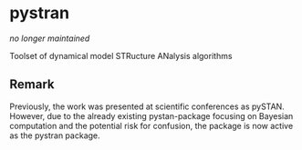 # pystran

*no longer maintained*

Toolset of dynamical model STRucture ANalysis algorithms

## Remark

Previously, the work was presented at scientific conferences as pySTAN. However, due to the already existing pystan-package focusing on Bayesian computation and the potential risk for confusion, the package is now active as the pystran package.
